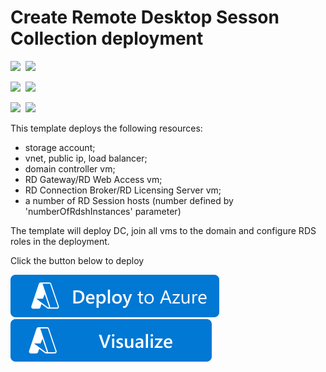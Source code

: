 # Create Remote Desktop Sesson Collection deployment

<IMG SRC="https://azurequickstartsservice.blob.core.windows.net/badges/rds-deployment/PublicLastTestDate.svg" />&nbsp;
<IMG SRC="https://azurequickstartsservice.blob.core.windows.net/badges/rds-deployment/PublicDeployment.svg" />&nbsp;

<IMG SRC="https://azurequickstartsservice.blob.core.windows.net/badges/rds-deployment/FairfaxLastTestDate.svg" />&nbsp;
<IMG SRC="https://azurequickstartsservice.blob.core.windows.net/badges/rds-deployment/FairfaxDeployment.svg" />&nbsp;

<IMG SRC="https://azurequickstartsservice.blob.core.windows.net/badges/rds-deployment/BestPracticeResult.svg" />&nbsp;
<IMG SRC="https://azurequickstartsservice.blob.core.windows.net/badges/rds-deployment/CredScanResult.svg" />&nbsp;

This template deploys the following resources:

<ul><li>storage account;</li><li>vnet, public ip, load balancer;</li><li>domain controller vm;</li><li>RD Gateway/RD Web Access vm;</li><li>RD Connection Broker/RD Licensing Server vm;</li><li>a number of RD Session hosts (number defined by 'numberOfRdshInstances' parameter)</li></ul>

The template will deploy DC, join all vms to the domain and configure RDS roles in the deployment.

Click the button below to deploy

<a href="https://portal.azure.com/#create/Microsoft.Template/uri/https%3A%2F%2Fraw.githubusercontent.com%2FAzure%2Fazure-quickstart-templates%2Fmaster%2Frds-deployment%2Fazuredeploy.json" target="_blank">
    <img src="https://raw.githubusercontent.com/Azure/azure-quickstart-templates/master/1-CONTRIBUTION-GUIDE/images/deploytoazure.svg"/>
</a>
<a href="http://armviz.io/#/?load=https%3A%2F%2Fraw.githubusercontent.com%2FAzure%2Fazure-quickstart-templates%2Fmaster%2Frds-deployment%2Fazuredeploy.json" target="_blank">
    <img src="https://raw.githubusercontent.com/Azure/azure-quickstart-templates/master/1-CONTRIBUTION-GUIDE/images/visualizebutton.svg"/>
</a>


